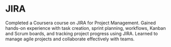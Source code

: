 # JIRA
Completed a Coursera course on JIRA for Project Management. Gained hands-on experience with task creation, sprint planning, workflows, Kanban and Scrum boards, and tracking project progress using JIRA. Learned to manage agile projects and collaborate effectively with teams.

